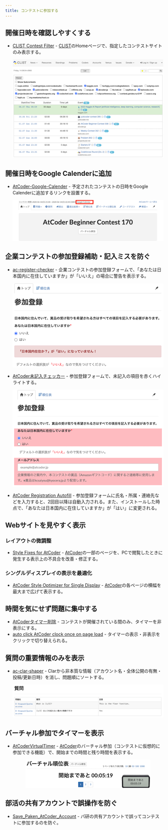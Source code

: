 ```yaml
---
title: コンテストに参加する
---
```


## 開催日時を確認しやすくする

- [CLIST Contest Filter](https://greasyfork.org/ja/scripts/439442-clist-contest-filter) - [CLIST](https://clist.by/)のHomeページで、指定したコンテストサイトのみ表示する。

    <div align="center">
      <img loading = "lazy" src="../../images/userscript/clist_contest_filter.png" alt="clist contest filter">
    </div>

## 開催日時をGoogle Calenderに追加

- [AtCoder-Google-Calender](https://greasyfork.org/ja/scripts/390758-atcoder-google-calender) - 予定されたコンテストの日時をGoogle Calenderに追加するリンクを設置する。

    <div align="center">
      <img loading = "lazy" src="../../images/userscript/atcoder_google_calender.png" alt="atcoder google calender">
    </div>

## 企業コンテストの参加登録補助・記入ミスを防ぐ

- [ac-register-checker](https://greasyfork.org/ja/scripts/467401-ac-register-checker) - 企業コンテストの参加登録フォームで、「あなたは日本国内に在住していますか」が「いいえ」の場合に警告を表示する。

    <div align="center">
      <img loading = "lazy" src="../../images/userscript/ac_register_checker.png" alt="ac register checker">
    </div>

- [AtCoder未記入チェッカー](https://greasyfork.org/ja/scripts/467421-atcoder%E6%9C%AA%E8%A8%98%E5%85%A5%E3%83%81%E3%82%A7%E3%83%83%E3%82%AB%E3%83%BC) - 参加登録フォームで、未記入の項目を赤くハイライトする。

    <div align="center">
      <img loading = "lazy" src="../../images/userscript/atcoder_blank_checker.png" alt="atcoder blank checker">
    </div>

- [AtCoder Registration Autofill](https://greasyfork.org/ja/scripts/467393-atcoder-registration-autofill) - 参加登録フォームに氏名・所属・連絡先などを入力すると、2回目以降は自動入力される。また、インストールした時点で、「あなたは日本国内に在住していますか」が「はい」に変更される。

## Webサイトを見やすく表示

### レイアウトの微調整

- [Style Fixes for AtCoder](https://greasyfork.org/ja/scripts/489300-style-fixes-for-atcoder) - [AtCoder](https://atcoder.jp/)の一部のページを、PCで閲覧したときに発生する表示上の不具合を改善・修正する。

### シングルディスプレイの表示を最適化

- [AtCoder Style Optimizer for Single Display](https://greasyfork.org/ja/scripts/463585-atcoder-style-optimizer-for-single-display) - [AtCoder](https://atcoder.jp/)の各ページの横幅を最大まで広げて表示する。

## 時間を気にせず問題に集中する

- [AtCoderタイマー削除](https://greasyfork.org/ja/scripts/393176-calmatcoder) - コンテストが開催されている間のみ、タイマーを非表示にする。
- [auto click AtCoder clock once on page load](https://greasyfork.org/ja/scripts/499009-auto-click-atcoder-clock-once-on-page-load) - タイマーの表示・非表示をクリックで切り替えられる。

## 質問の重要情報のみを表示

- [ac-clar-shaper](https://greasyfork.org/ja/scripts/388211-ac-clar-shaper) - Clarから非本質な情報（アカウント名・全体公開の有無・投稿/更新日時）を消し、問題順にソートする。

    <div align="center">
      <img loading = "lazy" src="../../images/userscript/ac_clar_shaper.png" alt="ac clar shaper">
    </div>

## バーチャル参加でタイマーを表示

- [AtCoderVirtualTimer](https://greasyfork.org/ja/scripts/476928-atcodervirtualtimer) - [AtCoder](https://atcoder.jp/)のバーチャル参加（コンテストに仮想的に参加できる機能）で、開始までの時間と残り時間を表示する。

    <div align="center">
      <img loading = "lazy" src="../../images/userscript/atcoder_virtual_timer.png" alt="atcoder virtual timer">
    </div>

## 部活の共有アカウントで誤操作を防ぐ

- [Save_Paken_AtCoder_Account](https://greasyfork.org/ja/scripts/401642-save-paken-atcoder-account) - パ研の共有アカウントで誤ってコンテストに参加するのを防ぐ。
